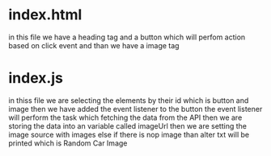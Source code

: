 # index.html
in this file we have a heading tag and a button which will perfom action based on click event and than we have a image tag

# index.js
in thiss file we are selecting the elements by their id which is button and image 
then we have added the event listener to the button 
the event listener will perform the task which fetching the data from the API
then we are storing the data into an variable called imageUrl
then we are setting the image source with images 
else if there is nop image than alter txt will be printed which is Random Car Image



<!-- const generateButton = document.getElementById('generate-button');
const carImage = document.getElementById('car-image');

generateButton.addEventListener('click', () => {
    fetch('https://api.unsplash.com/photos/random?client_id=NBTsuh7R1c4xBe1PG9GAfL2KirDVnMBM2zf184DJD9w&query=car')
        .then(response => response.json())
        .then(data => {
            const imageUrl = data.urls.regular;
            carImage.src = imageUrl;
            carImage.alt = 'Random Car Image';
        })
        .catch(error => {
            console.error('Error fetching random car image:', error);
        });
}); -->